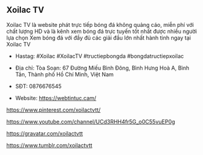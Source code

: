## Xoilac TV

Xoilac TV là website phát trực tiếp bóng đá không quảng cáo, miễn phí với chất lượng HD và là kênh xem bóng đá trực tuyến tốt nhất được nhiều người lựa chọn Xem bóng đá với đầy đủ các giải đầu lớn nhất hành tinh ngay tại Xoilac TV

- Hastag: #Xoilac #XoilacTV #tructiepbongda #bongdatructiepxoilac

- Địa chỉ: Tòa Soạn: 67 Đường Miếu Bình Đông, Bình Hưng Hoà A, Bình Tân, Thành phố Hồ Chí Minh, Việt Nam

- SĐT: 0876676545

- Website: https://webtintuc.cam/

https://www.pinterest.com/xoilactvtt/

https://www.youtube.com/channel/UCd3RHH4fr5G_o0C55vuEP0g

https://gravatar.com/xoilactvtt

https://www.tumblr.com/xoilactvtt
